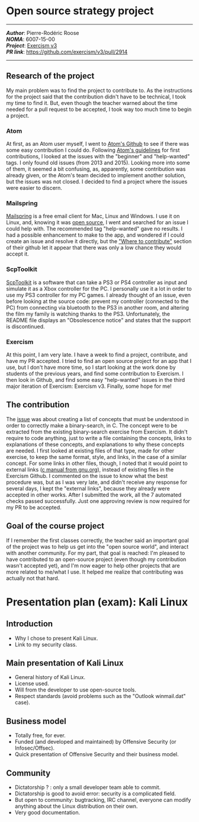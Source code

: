 # Open source strategy project
---
***Author***: Pierre-Rodéric Roose\
***NOMA***: 6007-15-00\
***Project***: [Exercism v3](https://github.com/exercism/v3)\
***PR link***: https://github.com/exercism/v3/pull/2914

---

## Research of the project
My main problem was to find the project to contribute to. As the instructions for the project said that the contribution didn't have to be technical, I took my time to find it. But, even though the teacher warned about the time needed for a pull request to be accepted, I took way too much time to begin a project.

### Atom
At first, as an Atom user myself, I went to [Atom's Github](https://github.com/atom/atom) to see if there was some easy contribution I could do. Following [Atom's guidelines](https://github.com/atom/atom/blob/master/CONTRIBUTING.md#how-can-i-contribute) for first contributions, I looked at the issues with the "beginner" and "help-wanted" tags. I only found old issues (from 2013 and 2015). Looking more into some of them, it seemed a bit confusing, as, apparently, some contribution was already given, or the Atom's team decided to implement another solution, but the issues was not closed. I decided to find a project where the issues were easier to discern.

### Mailspring
[Mailspring](https://getmailspring.com/) is a free email client for Mac, Linux and Windows. I use it on Linux, and, knowing it was [open source](https://github.com/Foundry376/Mailspring), I went and searched for an issue I could help with. The recommended tag "help-wanted" gave no results. I had a possible enhancement to make to the app, and wondered if I could create an issue and resolve it directly, but the ["Where to contribute"](https://github.com/Foundry376/Mailspring/blob/master/CONTRIBUTING.md#where-to-contribute) section of their github let it appear that there was only a low chance they would accept it.

### ScpToolkit
[ScpToolkit](https://github.com/nefarius/ScpToolkit) is a software that can take a PS3 or PS4 controller as input and simulate it as a Xbox controller for the PC. I personally use it a lot in order to use my PS3 controller for my PC games. I already thought of an issue, even before looking at the source code: prevent my controller (connected to the PC) from connecting via bluetooth to the PS3 in another room, and altering the film my family is watching thanks to the PS3. Unfortunately, the README file displays an "Obsolescence notice" and states that the support is discontinued.

### Exercism
At this point, I am very late. I have a week to find a project, contribute, and have my PR accepted. I tried to find an open source project for an app that I use, but I don't have more time, so I start looking at the work done by students of the previous years, and find some contribution to Exercism. I then look in Github, and find some easy "help-wanted" issues in the third major iteration of Exercism: Exercism v3. Finally, some hope for me!

## The contribution
The [issue](https://github.com/exercism/v3/issues/923) was about creating a list of concepts that must be understood in order to correctly make a binary-search, in C. The concept were to be extracted from the existing binary-search exercise from Exercism. It didn't require to code anything, just to write a file containing the concepts, links to explanations of these concepts, and explanations to why these concepts are needed. I first looked at existing files of that type, made for other exercise, to keep the same format, style, and links, in the case of a similar concept. For some links in other files, though, I noted that it would point to external links ([c manual from gnu.org](https://www.gnu.org/software/gnu-c-manual/gnu-c-manual.html#The-return-Statement)), instead of existing files in the Exercism Github. I commented on the issue to know what the best procedure was, but as I was very late, and didn't receive any response for several days, I kept the "external links", because they already were accepted in other works. After I submitted the work, all the 7 automated checks passed successfully. Just one approving review is now required for my PR to be accepted.

## Goal of the course project
If I remember the first classes correctly, the teacher said an important goal of the project was to help us get into the "open source world", and interact with another community. For my part, that goal is reached: I'm pleased to have contributed to an open-source project (even though my contribution wasn't accepted yet), and I'm now eager to help other projects that are more related to me/what I use. It helped me realize that contributing was actually not that hard.


# Presentation plan (exam): Kali Linux

## Introduction
* Why I chose to present Kali Linux.
* Link to my security class.

## Main presentation of Kali Linux
* General history of Kali Linux.
* License used.
* Will from the developer to use open-source tools.
* Respect standards (avoid problems such as the "Outlook winmail.dat" case).

## Business model
* Totally free, for ever.
* Funded (and developed and maintained) by Offensive Security (or Infosec/Offsec).
* Quick presentation of Offensive Security and their business model.

## Community
* Dictatorship ? : only a small developer team able to commit.
* Dictatorship is good to avoid error: security is a complicated field.
* But open to community: bugtracking, IRC channel, everyone can modify anything about the Linux distribution on their own.
* Very good documentation.
